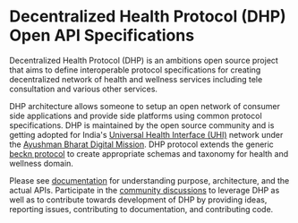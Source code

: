 # Decentralized Health Protocol (DHP) Open API Specifications

Decentralized Health Protocol (DHP) is an ambitions open source  project that aims to define interoperable protocol specifications for creating decentralized network of health and wellness services including tele consultation and various other services. 

DHP architecture allows someone to setup an open network of consumer side applications and provide side platforms using common protocol specifications. DHP is maintained by the open source community and is getting adopted for India's [Universal Health Interface (UHI)](https://abdm.gov.in/assets/uploads/consultation_papersDocs/UHI_Consultation_Paper.pdf) network under the [Ayushman Bharat Digital Mission](https://abdm.gov.in/). DHP protocol extends the generic [beckn protocol](https://becknprotocol.io/) to create appropriate schemas and taxonomy for health and wellness domain. 

Please see [documentation](https://github.com/iSPIRT/DHP-Specs/tree/master/docs) for understanding purpose, architecture, and the actual APIs. Participate in the [community discussions](https://github.com/iSPIRT/DHP-Specs/discussions) to leverage DHP as well as to contribute towards development of DHP by  providing ideas, reporting issues, contributing to documentation, and contributing code.
